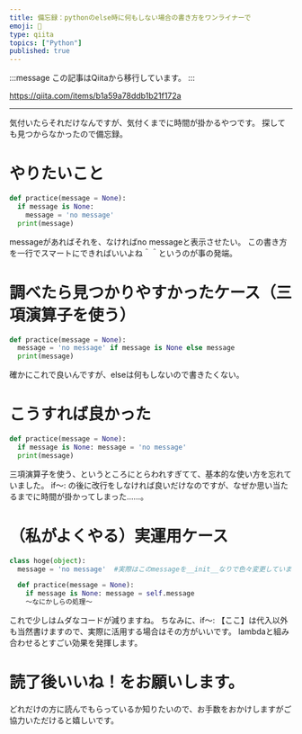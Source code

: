 ```yaml
---
title: 備忘録：pythonのelse時に何もしない場合の書き方をワンライナーで
emoji: 📝
type: qiita
topics: ["Python"]
published: true
---
```


:::message
この記事はQiitaから移行しています。
:::

https://qiita.com/items/b1a59a78ddb1b21f172a

---

気付いたらそれだけなんですが、気付くまでに時間が掛かるやつです。
探しても見つからなかったので備忘録。

# やりたいこと
``` Ternary_operator.py
def practice(message = None):
  if message is None:
    message = 'no message'
  print(message)
```

messageがあればそれを、なければno messageと表示させたい。
この書き方を一行でスマートにできればいいよね＾＾というのが事の発端。

# 調べたら見つかりやすかったケース（三項演算子を使う）
``` Ternary_operator.py
def practice(message = None):
  message = 'no message' if message is None else message
  print(message)
```

確かにこれで良いんですが、elseは何もしないので書きたくない。

# こうすれば良かった
``` Ternary_operator.py
def practice(message = None):
  if message is None: message = 'no message'
  print(message)
```

三項演算子を使う、というところにとらわれすぎてて、基本的な使い方を忘れていました。
if～: の後に改行をしなければ良いだけなのですが、なぜか思い当たるまでに時間が掛かってしまった……。

# （私がよくやる）実運用ケース
``` Ternary_operator.py
class hoge(object):
  message = 'no message'  #実際はこのmessageを__init__なりで色々変更しています。

  def practice(message = None):
    if message is None: message = self.message
    ～なにかしらの処理～
```

これで少しはムダなコードが減りますね。
ちなみに、if～: 【ここ】は代入以外も当然書けますので、実際に活用する場合はその方がいいです。
lambdaと組み合わせるとすごい効果を発揮します。

# 読了後いいね！をお願いします。
どれだけの方に読んでもらっているか知りたいので、お手数をおかけしますがご協力いただけると嬉しいです。

